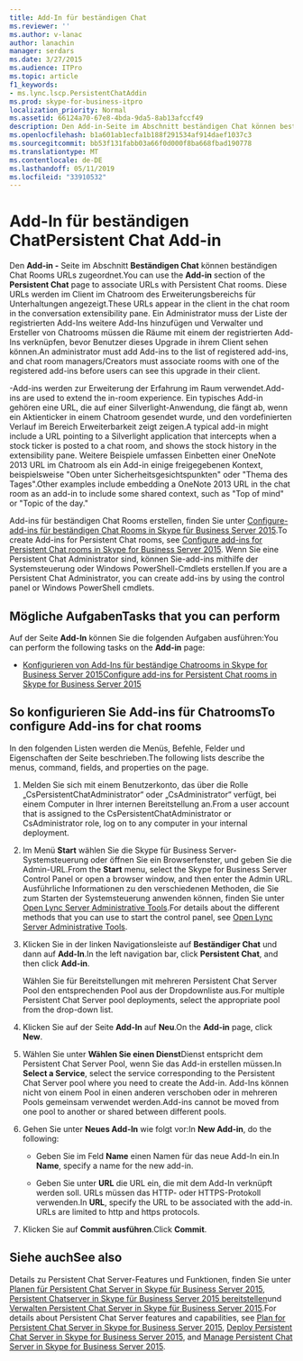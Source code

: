 ```yaml
---
title: Add-In für beständigen Chat
ms.reviewer: ''
ms.author: v-lanac
author: lanachin
manager: serdars
ms.date: 3/27/2015
ms.audience: ITPro
ms.topic: article
f1_keywords:
- ms.lync.lscp.PersistentChatAddin
ms.prod: skype-for-business-itpro
localization_priority: Normal
ms.assetid: 66124a70-67e8-4bda-9da5-8ab13afccf49
description: Den Add-in-Seite im Abschnitt beständigen Chat können beständigen Chat Rooms URLs zugeordnet. Diese URLs werden im Client im Chatroom des Erweiterungsbereichs für Unterhaltungen angezeigt. Ein Administrator muss der Liste der registrierten Add-Ins weitere Add-Ins hinzufügen und Verwalter und Ersteller von Chatrooms müssen die Räume mit einem der registrierten Add-Ins verknüpfen, bevor Benutzer dieses Upgrade in ihrem Client sehen können.
ms.openlocfilehash: b1a601ab1ecfa1b188f291534af914daef1037c3
ms.sourcegitcommit: bb53f131fabb03a66f0d000f8ba668fbad190778
ms.translationtype: MT
ms.contentlocale: de-DE
ms.lasthandoff: 05/11/2019
ms.locfileid: "33910532"
---
```

# <a name="persistent-chat-add-in"></a><span data-ttu-id="71da7-105">Add-In für beständigen Chat</span><span class="sxs-lookup"><span data-stu-id="71da7-105">Persistent Chat Add-in</span></span>

<span data-ttu-id="71da7-106">Den **Add-in -** Seite im Abschnitt **Beständigen Chat** können beständigen Chat Rooms URLs zugeordnet.</span><span class="sxs-lookup"><span data-stu-id="71da7-106">You can use the **Add-in** section of the **Persistent Chat** page to associate URLs with Persistent Chat rooms.</span></span> <span data-ttu-id="71da7-107">Diese URLs werden im Client im Chatroom des Erweiterungsbereichs für Unterhaltungen angezeigt.</span><span class="sxs-lookup"><span data-stu-id="71da7-107">These URLs appear in the client in the chat room in the conversation extensibility pane.</span></span> <span data-ttu-id="71da7-108">Ein Administrator muss der Liste der registrierten Add-Ins weitere Add-Ins hinzufügen und Verwalter und Ersteller von Chatrooms müssen die Räume mit einem der registrierten Add-Ins verknüpfen, bevor Benutzer dieses Upgrade in ihrem Client sehen können.</span><span class="sxs-lookup"><span data-stu-id="71da7-108">An administrator must add Add-ins to the list of registered add-ins, and chat room managers/Creators must associate rooms with one of the registered add-ins before users can see this upgrade in their client.</span></span>

<span data-ttu-id="71da7-109">-Add-ins werden zur Erweiterung der Erfahrung im Raum verwendet.</span><span class="sxs-lookup"><span data-stu-id="71da7-109">Add-ins are used to extend the in-room experience.</span></span> <span data-ttu-id="71da7-110">Ein typisches Add-in gehören eine URL, die auf einer Silverlight-Anwendung, die fängt ab, wenn ein Aktienticker in einem Chatroom gesendet wurde, und den vordefinierten Verlauf im Bereich Erweiterbarkeit zeigt zeigen.</span><span class="sxs-lookup"><span data-stu-id="71da7-110">A typical add-in might include a URL pointing to a Silverlight application that intercepts when a stock ticker is posted to a chat room, and shows the stock history in the extensibility pane.</span></span> <span data-ttu-id="71da7-111">Weitere Beispiele umfassen Einbetten einer OneNote 2013 URL im Chatroom als ein Add-in einige freigegebenen Kontext, beispielsweise "Oben unter Sicherheitsgesichtspunkten" oder "Thema des Tages".</span><span class="sxs-lookup"><span data-stu-id="71da7-111">Other examples include embedding a OneNote 2013 URL in the chat room as an add-in to include some shared context, such as "Top of mind" or "Topic of the day."</span></span>

<span data-ttu-id="71da7-112">Add-ins für beständigen Chat Rooms erstellen, finden Sie unter [Configure-add-ins für beständigen Chat Rooms in Skype für Business Server 2015](../../manage/persistent-chat/configure-add-ins.md).</span><span class="sxs-lookup"><span data-stu-id="71da7-112">To create Add-ins for Persistent Chat rooms, see [Configure add-ins for Persistent Chat rooms in Skype for Business Server 2015](../../manage/persistent-chat/configure-add-ins.md).</span></span> <span data-ttu-id="71da7-113">Wenn Sie eine Persistent Chat Administrator sind, können Sie-add-ins mithilfe der Systemsteuerung oder Windows PowerShell-Cmdlets erstellen.</span><span class="sxs-lookup"><span data-stu-id="71da7-113">If you are a Persistent Chat Administrator, you can create add-ins by using the control panel or Windows PowerShell cmdlets.</span></span>

## <a name="tasks-that-you-can-perform"></a><span data-ttu-id="71da7-114">Mögliche Aufgaben</span><span class="sxs-lookup"><span data-stu-id="71da7-114">Tasks that you can perform</span></span>

<span data-ttu-id="71da7-115">Auf der Seite **Add-In** können Sie die folgenden Aufgaben ausführen:</span><span class="sxs-lookup"><span data-stu-id="71da7-115">You can perform the following tasks on the **Add-in** page:</span></span>

- [<span data-ttu-id="71da7-116">Konfigurieren von Add-Ins für beständige Chatrooms in Skype for Business Server 2015</span><span class="sxs-lookup"><span data-stu-id="71da7-116">Configure add-ins for Persistent Chat rooms in Skype for Business Server 2015</span></span>](../../manage/persistent-chat/configure-add-ins.md)

## <a name="to-configure-add-ins-for-chat-rooms"></a><span data-ttu-id="71da7-117">So konfigurieren Sie Add-ins für Chatrooms</span><span class="sxs-lookup"><span data-stu-id="71da7-117">To configure Add-ins for chat rooms</span></span>

<span data-ttu-id="71da7-118">In den folgenden Listen werden die Menüs, Befehle, Felder und Eigenschaften der Seite beschrieben.</span><span class="sxs-lookup"><span data-stu-id="71da7-118">The following lists describe the menus, command, fields, and properties on the page.</span></span>

1. <span data-ttu-id="71da7-119">Melden Sie sich mit einem Benutzerkonto, das über die Rolle „CsPersistentChatAdministrator“ oder „CsAdministrator“ verfügt, bei einem Computer in Ihrer internen Bereitstellung an.</span><span class="sxs-lookup"><span data-stu-id="71da7-119">From a user account that is assigned to the CsPersistentChatAdministrator or CsAdministrator role, log on to any computer in your internal deployment.</span></span>

2. <span data-ttu-id="71da7-120">Im Menü **Start** wählen Sie die Skype für Business Server-Systemsteuerung oder öffnen Sie ein Browserfenster, und geben Sie die Admin-URL.</span><span class="sxs-lookup"><span data-stu-id="71da7-120">From the **Start** menu, select the Skype for Business Server Control Panel or open a browser window, and then enter the Admin URL.</span></span> <span data-ttu-id="71da7-121">Ausführliche Informationen zu den verschiedenen Methoden, die Sie zum Starten der Systemsteuerung anwenden können, finden Sie unter [Open Lync Server Administrative Tools](https://technet.microsoft.com/library/8c58de94-9e0a-4368-9e14-9afcaa1142d0.aspx).</span><span class="sxs-lookup"><span data-stu-id="71da7-121">For details about the different methods that you can use to start the control panel, see [Open Lync Server Administrative Tools](https://technet.microsoft.com/library/8c58de94-9e0a-4368-9e14-9afcaa1142d0.aspx).</span></span>

3. <span data-ttu-id="71da7-122">Klicken Sie in der linken Navigationsleiste auf **Beständiger Chat** und dann auf **Add-In**.</span><span class="sxs-lookup"><span data-stu-id="71da7-122">In the left navigation bar, click **Persistent Chat**, and then click **Add-in**.</span></span>

    <span data-ttu-id="71da7-123">Wählen Sie für Bereitstellungen mit mehreren Persistent Chat Server Pool den entsprechenden Pool aus der Dropdownliste aus.</span><span class="sxs-lookup"><span data-stu-id="71da7-123">For multiple Persistent Chat Server pool deployments, select the appropriate pool from the drop-down list.</span></span>

4. <span data-ttu-id="71da7-124">Klicken Sie auf der Seite **Add-In** auf **Neu**.</span><span class="sxs-lookup"><span data-stu-id="71da7-124">On the **Add-in** page, click **New**.</span></span>

5. <span data-ttu-id="71da7-125">Wählen Sie unter **Wählen Sie einen Dienst**Dienst entspricht dem Persistent Chat Server Pool, wenn Sie das Add-in erstellen müssen.</span><span class="sxs-lookup"><span data-stu-id="71da7-125">In **Select a Service**, select the service corresponding to the Persistent Chat Server pool where you need to create the Add-in.</span></span> <span data-ttu-id="71da7-126">Add-Ins können nicht von einem Pool in einen anderen verschoben oder in mehreren Pools gemeinsam verwendet werden.</span><span class="sxs-lookup"><span data-stu-id="71da7-126">Add-ins cannot be moved from one pool to another or shared between different pools.</span></span>

6. <span data-ttu-id="71da7-127">Gehen Sie unter **Neues Add-In** wie folgt vor:</span><span class="sxs-lookup"><span data-stu-id="71da7-127">In **New Add-in**, do the following:</span></span>

   - <span data-ttu-id="71da7-128">Geben Sie im Feld **Name** einen Namen für das neue Add-In ein.</span><span class="sxs-lookup"><span data-stu-id="71da7-128">In **Name**, specify a name for the new add-in.</span></span>

   - <span data-ttu-id="71da7-p107">Geben Sie unter **URL** die URL ein, die mit dem Add-In verknüpft werden soll. URLs müssen das HTTP- oder HTTPS-Protokoll verwenden.</span><span class="sxs-lookup"><span data-stu-id="71da7-p107">In **URL**, specify the URL to be associated with the add-in. URLs are limited to http and https protocols.</span></span>

7. <span data-ttu-id="71da7-131">Klicken Sie auf **Commit ausführen**.</span><span class="sxs-lookup"><span data-stu-id="71da7-131">Click **Commit**.</span></span>

## <a name="see-also"></a><span data-ttu-id="71da7-132">Siehe auch</span><span class="sxs-lookup"><span data-stu-id="71da7-132">See also</span></span>

<span data-ttu-id="71da7-133">Details zu Persistent Chat Server-Features und Funktionen, finden Sie unter [Planen für Persistent Chat Server in Skype für Business Server 2015](../../plan-your-deployment/persistent-chat-server/persistent-chat-server.md), [Persistent Chatserver in Skype für Business Server 2015 bereitstellen](../../deploy/deploy-persistent-chat-server/deploy-persistent-chat-server.md)und [Verwalten Persistent Chat Server in Skype für Business Server 2015](../../manage/persistent-chat/persistent-chat.md).</span><span class="sxs-lookup"><span data-stu-id="71da7-133">For details about Persistent Chat Server features and capabilities, see [Plan for Persistent Chat Server in Skype for Business Server 2015](../../plan-your-deployment/persistent-chat-server/persistent-chat-server.md), [Deploy Persistent Chat Server in Skype for Business Server 2015](../../deploy/deploy-persistent-chat-server/deploy-persistent-chat-server.md), and [Manage Persistent Chat Server in Skype for Business Server 2015](../../manage/persistent-chat/persistent-chat.md).</span></span>


